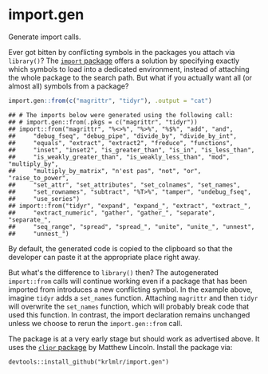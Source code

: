 # import.gen

Generate import calls.

Ever got bitten by conflicting symbols in the packages you attach via `library()`?
The [`import` package](https://github.com/smbache/import) offers a solution
by specifying exactly which symbols to load into a dedicated environment,
instead of attaching the whole package to the search path.
But what if you actually want all (or almost all) symbols from a package?




```r
import.gen::from(c("magrittr", "tidyr"), .output = "cat")
```

```
## # The imports below were generated using the following call:
## # import.gen::from(.pkgs = c("magrittr", "tidyr"))
## import::from("magrittr", "%<>%", "%>%", "%$%", "add", "and", 
##     "debug_fseq", "debug_pipe", "divide_by", "divide_by_int", 
##     "equals", "extract", "extract2", "freduce", "functions", 
##     "inset", "inset2", "is_greater_than", "is_in", "is_less_than", 
##     "is_weakly_greater_than", "is_weakly_less_than", "mod", "multiply_by", 
##     "multiply_by_matrix", "n'est pas", "not", "or", "raise_to_power", 
##     "set_attr", "set_attributes", "set_colnames", "set_names", 
##     "set_rownames", "subtract", "%T>%", "tamper", "undebug_fseq", 
##     "use_series")
## import::from("tidyr", "expand", "expand_", "extract", "extract_", 
##     "extract_numeric", "gather", "gather_", "separate", "separate_", 
##     "seq_range", "spread", "spread_", "unite", "unite_", "unnest", 
##     "unnest_")
```

By default, the generated code is copied to the clipboard
so that the developer can paste it at the appropriate place right away.

But what's the difference to `library()` then?
The autogenerated `import::from` calls will continue working even if a package
that has been imported from introduces a new conflicting symbol.
In the example above, imagine `tidyr` adds a `set_names` function.
Attaching `magrittr` and then `tidyr` will overwrite the `set_names` function,
which will probably break code that used this function.
In contrast, the import declaration remains unchanged unless we choose to
rerun the `import.gen::from` call.

The package is at a very early stage but should work as advertised above.
It uses the [`clipr` package](https://github.com/mdlincoln/clipr) by Matthew Lincoln.
Install the package via:

```
devtools::install_github("krlmlr/import.gen")
```
